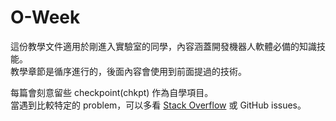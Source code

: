 # O-Week

這份教學文件適用於剛進入實驗室的同學，內容涵蓋開發機器人軟體必備的知識技能。  
教學章節是循序進行的，後面內容會使用到前面提過的技術。

每篇會刻意留些 checkpoint(chkpt) 作為自學項目。  
當遇到比較特定的 problem，可以多看 [Stack Overflow](https://stackoverflow.com/questions) 或 GitHub issues。
